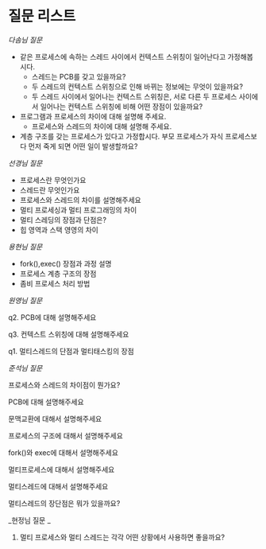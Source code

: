 # 질문 리스트

_다솜님 질문_

- 같은 프로세스에 속하는 스레드 사이에서 컨텍스트 스위칭이 일어난다고 가정해봅시다.
  - 스레드는 PCB를 갖고 있을까요?
  - 두 스레드의 컨텍스트 스위칭으로 인해 바뀌는 정보에는 무엇이 있을까요?
  - 두 스레드 사이에서 일어나는 컨텍스트 스위칭은, 서로 다른 두 프로세스 사이에서 일어나는 컨텍스트 스위칭에 비해 어떤 장점이 있을까요?
- 프로그램과 프로세스의 차이에 대해 설명해 주세요.
  - 프로세스와 스레드의 차이에 대해 설명해 주세요.
- 계층 구조를 갖는 프로세스가 있다고 가정합시다. 부모 프로세스가 자식 프로세스보다 먼저 죽게 되면 어떤 일이 발생할까요?

_선경님 질문_

- 프로세스란 무엇인가요
- 스레드란 무엇인가요
- 프로세스와 스레드의 차이를 설명해주세요
- 멀티 프로세싱과 멀티 프로그래밍의 차이
- 멀티 스레딩의 장점과 단점은?
- 힙 영역과 스택 영영의 차이

_용현님 질문_

- fork(),exec() 장점과 과정 설명
- 프로세스 계층 구조의 장점
- 좀비 프로세스 처리 방법

_원영님 질문_

q2. PCB에 대해 설명해주세요

q3. 컨텍스트 스위칭에 대해 설명해주세요

q1. 멀티스레드의 단점과 멀티태스킹의 장점

_준석님 질문_

프로세스와 스레드의 차이점이 뭔가요?

PCB에 대해 설명해주세요

문맥교환에 대해서 설명해주세요

프로세스의 구조에 대해서 설명해주세요

fork()와 exec에 대해서 설명해주세요

멀티프로세스에 대해서 설명해주세요

멀티스레드에 대해서 설명해주세요

멀티스레드의 장단점은 뭐가 있을까요?

_현정님 질문 _

1.  멀티 프로세스와 멀티 스레드는 각각 어떤 상황에서 사용하면 좋을까요?
